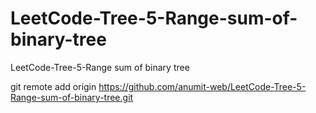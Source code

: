 # LeetCode-Tree-5-Range-sum-of-binary-tree
LeetCode-Tree-5-Range sum of binary tree


git remote add origin https://github.com/anumit-web/LeetCode-Tree-5-Range-sum-of-binary-tree.git

